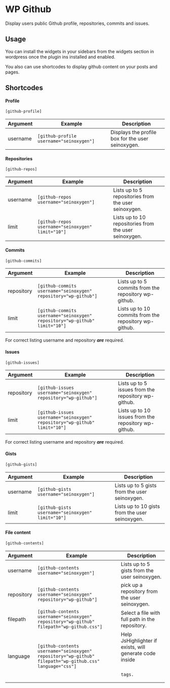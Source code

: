 WP Github
=========

Display users public Github profile, repositories, commits and issues.

## Usage

You can install the widgets in your sidebars from the widgets section in wordpress once the plugin ins installed and enabled.

You also can use shortcodes to display github content on your posts and pages.

## Shortcodes

#### Profile
```html
[github-profile]
```
Argument | Example | Description
--- | --- | ---
username | `[github-profile username="seinoxygen"]` | Displays the profile box for the user seinoxygen.

#### Repositories
```html
[github-repos]
```
Argument | Example | Description
--- | --- | ---
username | `[github-repos username="seinoxygen"]` | Lists up to 5 repositories from the user seinoxygen.
limit | `[github-repos username="seinoxygen" limit="10"]` | Lists up to 10 repositories from the user seinoxygen.

#### Commits
```html
[github-commits]
```
Argument | Example | Description
--- | --- | ---
repository | `[github-commits username="seinoxygen" repository="wp-github"]` | Lists up to 5 commits from the repository wp-github.
limit | `[github-commits username="seinoxygen" repository="wp-github" limit="10"]` | Lists up to 10 commits from the repository wp-github.

For correct listing username and repository **_are_** required.

#### Issues
```html
[github-issues]
```
Argument | Example | Description
--- | --- | ---
repository | `[github-issues username="seinoxygen" repository="wp-github"]` | Lists up to 5 issues from the repository wp-github.
limit | `[github-issues username="seinoxygen" repository="wp-github" limit="10"]` | Lists up to 10 issues from the repository wp-github.

For correct listing username and repository **_are_** required.

#### Gists
```html
[github-gists]
```
Argument | Example | Description
--- | --- | ---
username | `[github-gists username="seinoxygen"]` | Lists up to 5 gists from the user seinoxygen.
limit | `[github-gists username="seinoxygen" limit="10"]` | Lists up to 10 gists from the user seinoxygen.

#### File content
```html
[github-contents]
```
Argument | Example | Description
--- | --- | ---
username | `[github-contents username="seinoxygen"]` | Lists up to 5 gists from the user seinoxygen.
repository | `[github-contents username="seinoxygen" repository="wp-github"]` | pick up a repository from the user seinoxygen.
filepath | `[github-contents username="seinoxygen" repository="wp-github" filepath="wp-github.css"]` | Select a file with full path in the repository.
language | `[github-contents username="seinoxygen" repository="wp-github" filepath="wp-github.css" language="css"]` | Help JsHighlighter if exists, will generate code inside <pre><code> tags.
